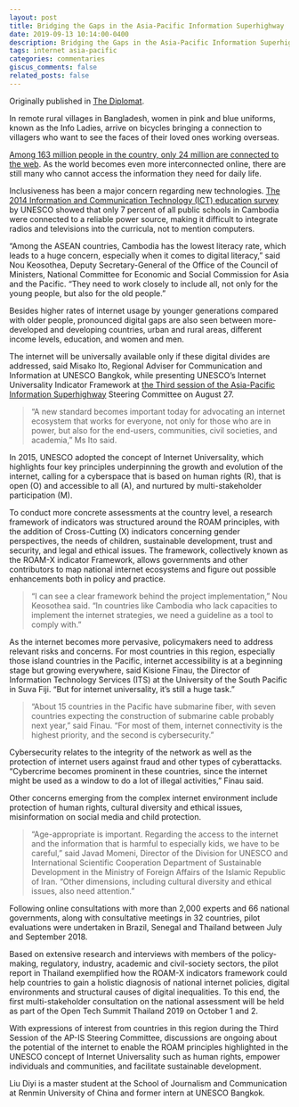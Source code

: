 ```yaml
---
layout: post
title: Bridging the Gaps in the Asia-Pacific Information Superhighway
date: 2019-09-13 10:14:00-0400
description: Bridging the Gaps in the Asia-Pacific Information Superhighway
tags: internet asia-pacific
categories: commentaries
giscus_comments: false
related_posts: false
---
```




Originally published in [The Diplomat](https://thediplomat.com/2019/09/bridging-the-gaps-in-the-asia-pacific-information-superhighway/).


In remote rural villages in Bangladesh, women in pink and blue uniforms, known as the Info Ladies, arrive on bicycles bringing a connection to villagers who want to see the faces of their loved ones working overseas.

[Among 163 million people in the country, only 24 million are connected to the web](https://www.itu.int/en/ITU-D/Statistics/Pages/stat/default.aspx). As the world becomes even more interconnected online, there are still many who cannot access the information they need for daily life.

Inclusiveness has been a major concern regarding new technologies. [The 2014 Information and Communication Technology (ICT) education survey](http://uis.unesco.org/sites/default/files/documents/information-communication-technologies-education-asia-ict-integration-e-readiness-schools-2014-en_0.pdf) by UNESCO showed that only 7 percent of all public schools in Cambodia were connected to a reliable power source, making it difficult to integrate radios and televisions into the curricula, not to mention computers.

“Among the ASEAN countries, Cambodia has the lowest literacy rate, which leads to a huge concern, especially when it comes to digital literacy,” said Nou Keosothea, Deputy Secretary-General of the Office of the Council of Ministers, National Committee for Economic and Social Commission for Asia and the Pacific. “They need to work closely to include all, not only for the young people, but also for the old people.”

Besides higher rates of internet usage by younger generations compared with older people, pronounced digital gaps are also seen between more-developed and developing countries, urban and rural areas, different income levels, education, and women and men.

The internet will be universally available only if these digital divides are addressed, said Misako Ito, Regional Adviser for Communication and Information at UNESCO Bangkok, while presenting UNESCO’s Internet Universality Indicator Framework at [the Third session of the Asia-Pacific Information Superhighway](https://www.unescap.org/our-work/ict-disaster-risk-reduction/asia-pacific-information-superhighway) Steering Committee on August 27.

>“A new standard becomes important today for advocating an internet ecosystem that works for everyone, not only for those who are in power, but also for the end-users, communities, civil societies, and academia,” Ms Ito said.

In 2015, UNESCO adopted the concept of Internet Universality, which highlights four key principles underpinning the growth and evolution of the internet, calling for a cyberspace that is based on human rights (R), that is open (O) and accessible to all (A), and nurtured by multi-stakeholder participation (M).

To conduct more concrete assessments at the country level, a research framework of indicators was structured around the ROAM principles, with the addition of Cross-Cutting (X) indicators concerning gender perspectives, the needs of children, sustainable development, trust and security, and legal and ethical issues. The framework, collectively known as the ROAM-X indicator Framework, allows governments and other contributors to map national internet ecosystems and figure out possible enhancements both in policy and practice.

>“I can see a clear framework behind the project implementation,” Nou Keosothea said. “In countries like Cambodia who lack capacities to implement the internet strategies, we need a guideline as a tool to comply with.”

As the internet becomes more pervasive, policymakers need to address relevant risks and concerns. For most countries in this region, especially those island countries in the Pacific, internet accessibility is at a beginning stage but growing everywhere, said Kisione Finau, the Director of Information Technology Services (ITS) at the University of the South Pacific in Suva Fiji. “But for internet universality, it’s still a huge task.”

> “About 15 countries in the Pacific have submarine fiber, with seven countries expecting the construction of submarine cable probably next year,” said Finau. “For most of them, internet connectivity is the highest priority, and the second is cybersecurity.”

Cybersecurity relates to the integrity of the network as well as the protection of internet users against fraud and other types of cyberattacks. “Cybercrime becomes prominent in these countries, since the internet might be used as a window to do a lot of illegal activities,” Finau said.

Other concerns emerging from the complex internet environment include protection of human rights, cultural diversity and ethical issues, misinformation on social media and child protection.

>“Age-appropriate is important. Regarding the access to the internet and the information that is harmful to especially kids, we have to be careful,” said Javad Momeni, Director of the Division for UNESCO and International Scientific Cooperation Department of Sustainable Development in the Ministry of Foreign Affairs of the Islamic Republic of Iran. “Other dimensions, including cultural diversity and ethical issues, also need attention.”

Following online consultations with more than 2,000 experts and 66 national governments, along with consultative meetings in 32 countries, pilot evaluations were undertaken in Brazil, Senegal and Thailand between July and September 2018.

Based on extensive research and interviews with members of the policy-making, regulatory, industry, academic and civil-society sectors, the pilot report in Thailand exemplified how the ROAM-X indicators framework could help countries to gain a holistic diagnosis of national internet policies, digital environments and structural causes of digital inequalities. To this end, the first multi-stakeholder consultation on the national assessment will be held as part of the Open Tech Summit Thailand 2019 on October 1 and 2.

With expressions of interest from countries in this region during the Third Session of the AP-IS Steering Committee, discussions are ongoing about the potential of the internet to enable the ROAM principles highlighted in the UNESCO concept of Internet Universality such as human rights, empower individuals and communities, and facilitate sustainable development.

Liu Diyi is a master student at the School of Journalism and Communication at Renmin University of China and former intern at UNESCO Bangkok.
